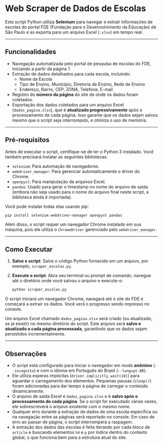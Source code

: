 # Web Scraper de Dados de Escolas

Este script Python utiliza **Selenium** para navegar e extrair informações de escolas do portal FDE (Fundação para o Desenvolvimento da Educação) de São Paulo e as exporta para um arquivo Excel (`.xlsx`) em tempo real.

---

## Funcionalidades

* Navegação automatizada pelo portal de pesquisa de escolas do FDE, iniciando a partir da página 1.
* Extração de dados detalhados para cada escola, incluindo:
    * Nome da Escola
    * Tipo de Ensino, Município, Diretoria de Ensino, Rede de Ensino
    * Endereço, Bairro, CEP, ZONA, Telefone, E-mail
* Registro do **número da página** do site de onde os dados foram coletados.
* Exportação dos dados coletados para um arquivo Excel (`dados_pagina.xlsx`), que é **atualizado progressivamente** após o processamento de cada página. Isso garante que os dados sejam salvos mesmo que o script seja interrompido, e otimiza o uso de memória.

---

## Pré-requisitos

Antes de executar o script, certifique-se de ter o Python 3 instalado. Você também precisará instalar as seguintes bibliotecas:

* `selenium`: Para automação de navegadores.
* `webdriver_manager`: Para gerenciar automaticamente o driver do Chrome.
* `openpyxl`: Para manipulação de arquivos Excel.
* `pandas`: Usado para gerar o timestamp no nome do arquivo de saída (embora não seja usado para o nome do arquivo final neste script, a biblioteca ainda é importada).

Você pode instalar todas elas usando pip:

```bash
pip install selenium webdriver-manager openpyxl pandas
```

Além disso, o script requer um navegador Chrome instalado em sua máquina, pois ele utiliza o `ChromeDriver` gerenciado pelo `webdriver_manager`.

---

## Como Executar

1.  **Salve o script**: Salve o código Python fornecido em um arquivo, por exemplo, `scraper_escolas.py`.
2.  **Execute o script**: Abra seu terminal ou prompt de comando, navegue até o diretório onde você salvou o arquivo e execute-o:

    ```bash
    python scraper_escolas.py
    ```

O script iniciará um navegador Chrome, navegará até o site do FDE e começará a extrair os dados. Você verá o progresso sendo impresso no console.

Um arquivo Excel chamado `dados_pagina.xlsx` será criado (ou atualizado, se já existir) no mesmo diretório do script. Este arquivo será **salvo e atualizado a cada página processada**, garantindo que os dados sejam persistidos incrementalmente.

---

## Observações

* O script está configurado para iniciar o navegador em modo **anônimo** (`--incognito`) e com o idioma em Português do Brasil (`--lang=pt-BR`).
* Ele utiliza esperas implícitas (`driver.implicitly_wait(10)`) para aguardar o carregamento dos elementos. Pequenas pausas (`sleep()`) foram adicionadas para dar tempo à página de carregar o conteúdo dinamicamente.
* O arquivo de saída Excel é `dados_pagina.xlsx` e é **salvo após o processamento de cada página**. Se o script for executado várias vezes, ele sobrescreverá o arquivo existente com o mesmo nome.
* Qualquer erro durante a extração de dados de uma escola específica ou na navegação entre as páginas será reportado no console. Em caso de erro ao passar de página, o script interromperá a raspagem.
* A extração dos dados das escolas é feita iterando por cada bloco de `article` e buscando elementos `h4` e `p` por índice dentro do contexto global, o que funciona bem para a estrutura atual do site.
